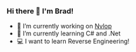 ### Hi there 👋 I'm Brad! 

- 🔭 I’m currently working on [Nvlop](https://github.com/bnoora/nvlop)
- 🌱 I’m currently learning C# and .Net
- 💻 I want to learn Reverse Engineering!
